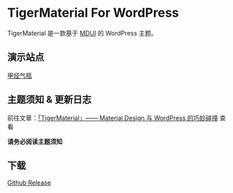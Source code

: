 # TigerMaterial For WordPress
TigerMaterial 是一款基于 [MDUI](https://github.com/zdhxiong/mdui) 的 WordPress 主题。

## 演示站点
[甲烃气瓶](https://jakting.com)

## 主题须知 & 更新日志
前往文章：[「TigerMaterial」—— Material Design 与 WordPress 的巧妙碰撞](https://jakting.com/archives/tigermaterial.html) 查看

**请务必阅读主题须知**

## 下载
[Github Release](https://github.com/hjthjthjt/TigerMaterial/releases)
